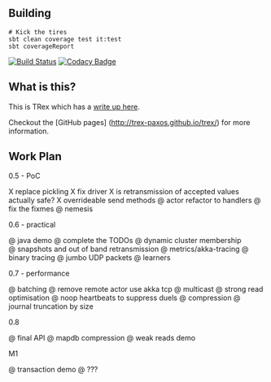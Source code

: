 ## Building

```
# Kick the tires
sbt clean coverage test it:test
sbt coverageReport
```
[![Build Status](https://travis-ci.org/simbo1905/trex.svg?branch=master)](https://travis-ci.org/simbo1905/trex)
[![Codacy Badge](https://www.codacy.com/project/badge/dd8dd20b797a4e288213f45c10fae494)](https://www.codacy.com/app/doug/trex)

## What is this? 

This is TRex which has a [write up here](https://simbo1905.wordpress.com/2014/10/28/transaction-log-replication-with-paxos/). 

Checkout the [GitHub pages] (http://trex-paxos.github.io/trex/) for more information.

## Work Plan

0.5 - PoC

X replace pickling
X fix driver
X is retransmission of accepted values actually safe?
X overrideable send methods
@ actor refactor to handlers
@ fix the fixmes
@ nemesis

0.6 - practical

@ java demo
@ complete the TODOs
@ dynamic cluster membership  
@ snapshots and out of band retransmission
@ metrics/akka-tracing
@ binary tracing 
@ jumbo UDP packets
@ learners

0.7 - performance

@ batching 
@ remove remote actor use akka tcp
@ multicast 
@ strong read optimisation
@ noop heartbeats to suppress duels
@ compression 
@ journal truncation by size 

0.8 

@ final API 
@ mapdb compression
@ weak reads demo

M1

@ transaction demo
@ ???
